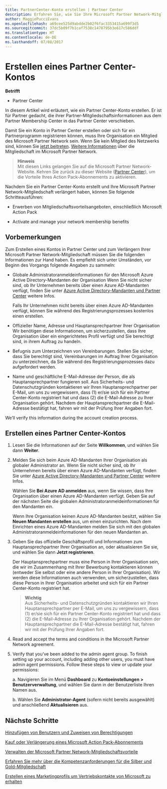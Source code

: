 ```yaml
---
title: PartnerCenter-Konto erstellen | Partner Center
description: Erfahren Sie, wie Sie Ihre Microsoft Partner Network-Mitgliedschaft, -Angebot und -Vorteile im Partner Center verwalten.
author: MaggiePucciEvans
ms.openlocfilehash: a69cee525d9abdde2b02f6fac3353415a699f3d5
ms.sourcegitcommit: 37dc5b09f7b1caf7538c1478795b3e617c586ddf
ms.translationtype: HT
ms.contentlocale: de-DE
ms.lasthandoff: 07/08/2017
---
```

# <a name="create-a-partner-center-account"></a>Erstellen eines Partner Center-Kontos

**Betrifft**

-   Partner Center


In diesem Artikel wird erläutert, wie ein Partner Center-Konto erstellen. Er ist für Partner gedacht, die ihrer Partner-Mitgliedschaftsinformationen aus dem Partner Membership Center in das Partner Center verschieben. 

Damit Sie ein Konto in Partner Center erstellen oder sich für ein Partnerprogramm registrieren können, muss Ihre Organisation ein Mitglied des Microsoft Partner Network sein. Wenn Sie kein Mitglied des Netzwerks sind, können Sie [jetzt beitreten](https://partners.microsoft.com/PartnerProgram/simplifiedenrollment.aspx). [Weitere Informationen](https://partner.microsoft.com/membership) über die Mitgliedschaft im Microsoft Partner Network.  

>**Hinweis**<br> Mit diesen Links gelangen Sie auf die Microsoft Partner Network-Website. Kehren Sie zurück zu dieser Website ([Partner Center](https://partnercenter.microsoft.com/partner/home)), um die Vorteile Ihres Action Pack-Abonnements zu aktivieren.

Nachdem Sie ein Partner Center-Konto erstellt und Ihre Microsoft Partner Network-Mitgliedschaft verlängert haben, können Sie folgende Schritteausführen:

-   Erwerben von Mitgliedschaftsvorteilsangeboten, einschließlich Microsoft Action Pack 

-   Activate and manage your network membership benefits

## <a name="before-you-begin"></a>Vorbemerkungen

Zum Erstellen eines Kontos in Partner Center und zum Verlängern Ihrer Microsoft Partner Network-Mitgliedschaft müssen Sie die folgenden Informationen zur Hand haben. Es empfiehlt sich unter Umständen, vor Beginn des Vorgangs folgende Angaben zu sammeln:

-   Globale Administratoranmeldeinformationen für den Microsoft Azure Active Directory-Mandanten der Organisation Wenn Sie nicht sicher sind, ob Ihr Unternehmen bereits über einen Azure AD-Mandanten verfügt, finden Sie unter [Azure Active Directory-Mandanten und Partner Center](azure-active-directory-tenants-and-partner-center.md) weitere Infos.

    Falls Ihr Unternehmen nicht bereits über einen Azure AD-Mandanten verfügt, können Sie während des Registrierungsprozesses kostenlos einen erstellen. 

-   Offizieller Name, Adresse und Hauptansprechpartner Ihrer Organisation Wir benötigen diese Informationen, um sicherzustellen, dass Ihre Organisation über ein eingerichtetes Profil verfügt und Sie berechtigt sind, in ihrem Auftrag zu handeln. 

-   Befugnis zum Unterzeichnen von Vereinbarungen. Stellen Sie sicher, dass Sie berechtigt sind, Vereinbarungen im Auftrag Ihrer Organisation zu unterzeichnen, da Sie während des Registrierungsprozesses dazu aufgefordert werden.

-   Name und geschäftliche E-Mail-Adresse der Person, die als Hauptansprechpartner fungieren soll. Aus Sicherheits- und Datenschutzgründen kontaktieren wir Ihren Hauptansprechpartner per E-Mail, um uns zu vergewissern, dass (1) er/sie sich für ein Partner Center-Konto registriert hat und dass (2) die E-Mail-Adresse zu Ihrer Organisation gehört. Nachdem der Hauptansprechpartner die E-Mail-Adresse bestätigt hat, fahren wir mit der Prüfung Ihrer Angaben fort.

We’ll verify this information during the account creation process. 
 
## <a name="create-a-partner-center-account"></a>Erstellen eines Partner Center-Kontos

1.  Lesen Sie die Informationen auf der Seite **Willkommen**, und wählen Sie dann **Weiter**.

2.  Melden Sie sich beim Azure AD-Mandanten Ihrer Organisation als globaler Administrator an. Wenn Sie nicht sicher sind, ob Ihr Unternehmen bereits über einen Azure AD-Mandanten verfügt, finden Sie unter [Azure Active Directory-Mandanten und Partner Center](azure-active-directory-tenants-and-partner-center.md) weitere Infos.

    Wählen Sie **Bei Azure AD anmelden** aus, wenn Sie wissen, dass Ihre Organisation über einen Azure AD-Mandanten verfügt. Geben Sie auf der nächsten Seite die globalen Administratoranmeldeinformationen für den Mandanten ein. 

    Wenn Ihre Organisation keinen Azure AD-Mandanten besitzt, wählen Sie **Neuen Mandanten erstellen** aus, um einen einzurichten. Nach dem Einrichten eines Azure AD-Mandanten melden Sie sich mit den globalen Administratoranmeldeinformationen für den neuen Mandanten an.

3.  Geben Sie das offizielle Geschäftsprofil und Informationen zum Hauptansprechpartner Ihrer Organisation an, oder aktualisieren Sie sie, und wählen Sie dann **Jetzt registrieren**. 

    Der Hauptansprechpartner muss eine Person in Ihrer Organisation sein, die wir im Zusammenhang mit Ihrer Bewerbung kontaktieren können (entweder Sie selbst oder eine andere Person in Ihrer Organisation). Wir werden diese Informationen auch verwenden, um sicherzustellen, dass diese Person in Ihrer Organisation arbeitet und sich für ein Partner Center-Konto registriert hat.

    >**Wichtig**<br> Aus Sicherheits- und Datenschutzgründen kontaktieren wir Ihren Hauptansprechpartner per E-Mail, um uns zu vergewissern, dass (1) er/sie sich für ein Partner Center-Konto registriert hat und dass (2) die E-Mail-Adresse zu Ihrer Organisation gehört. Nachdem der Hauptansprechpartner die E-Mail-Adresse bestätigt hat, fahren wir mit der Prüfung Ihrer Angaben fort.

4.  Read and accept the terms and conditions in the Microsoft Partner Network agreement. 

5.  Verify that you’ve been added to the admin agent group. To finish setting up your account, including adding other users, you must have admin agent permissions. Follow these steps to view or update your permissions:

    a. Navigieren Sie im Menü **Dashboard** zu **Kontoeinstellungen > Benutzerverwaltung**, und wählen Sie dann in der Benutzerliste Ihren Namen aus. 

    b. Wählen Sie **Administrator-Agent** (sofern nicht bereits ausgewählt) und anschließend **Aktualisieren** aus. 

## <a name="next-steps"></a>Nächste Schritte

[Hinzufügen von Benutzern und Zuweisen von Berechtigungen](create-user-accounts-and-set-permissions.md)

[Kauf oder Verlängerung eines Microsoft Action Pack-Abonnements](mpn-get-action-pack.md)

[Verwalten der Microsoft Partner Network-Mitgliedschaftsvorteile](manage-your-partner-network-benefits.md)

[Erfahren Sie mehr über die Kompetenzanforderungen für die Silber und Gold-Mitgliedschaft](learn-about-competencies.md)

[Erstellen eines Marketingprofils um Vertriebskontakte von Microsoft zu erhalten](create-a-marketing-profile.md)